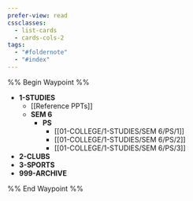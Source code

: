 ```yaml
---
prefer-view: read
cssclasses:
  - list-cards
  - cards-cols-2
tags:
  - "#foldernote"
  - "#index"
---
```


%% Begin Waypoint %%
- **1-STUDIES**
	- [[Reference PPTs]]
	- **SEM 6**
		- **PS**
			- [[01-COLLEGE/1-STUDIES/SEM 6/PS/1]]
			- [[01-COLLEGE/1-STUDIES/SEM 6/PS/2]]
			- [[01-COLLEGE/1-STUDIES/SEM 6/PS/3]]
- **2-CLUBS**
- **3-SPORTS**
- **999-ARCHIVE**

%% End Waypoint %%
